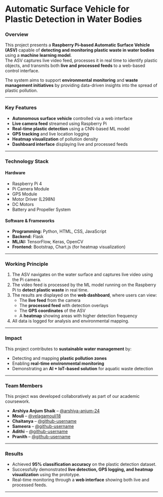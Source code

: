 # Automatic Surface Vehicle for Plastic Detection in Water Bodies  

### Overview  
This project presents a **Raspberry Pi–based Automatic Surface Vehicle (ASV)** capable of **detecting and monitoring plastic waste in water bodies** using a **machine learning model**.  
The ASV captures live video feed, processes it in real time to identify plastic objects, and transmits both **live and processed feeds** to a web-based control interface.  

The system aims to support **environmental monitoring** and **waste management initiatives** by providing data-driven insights into the spread of plastic pollution.  

---

### Key Features  
- **Autonomous surface vehicle** controlled via a web interface  
- **Live camera feed** streamed using Raspberry Pi  
- **Real-time plastic detection** using a CNN-based ML model  
- **GPS tracking** and live location logging  
- **Heatmap visualization** of pollution density  
- **Dashboard interface** displaying live and processed feeds  

---

### Technology Stack  

#### Hardware  
- Raspberry Pi 4  
- Pi Camera Module  
- GPS Module  
- Motor Driver (L298N)  
- DC Motors  
- Battery and Propeller System  

#### Software & Frameworks  
- **Programming:** Python, HTML, CSS, JavaScript  
- **Backend:** Flask  
- **ML/AI:** TensorFlow, Keras, OpenCV  
- **Frontend:** Bootstrap, Chart.js (for heatmap visualization)  

---

### Working Principle  
1. The ASV navigates on the water surface and captures live video using the Pi camera.  
2. The video feed is processed by the ML model running on the Raspberry Pi to **detect plastic waste** in real time.  
3. The results are displayed on the **web dashboard**, where users can view:  
   - The **live feed** from the camera  
   - The **processed feed** with detection overlays  
   - The **GPS coordinates** of the ASV  
   - A **heatmap** showing areas with higher detection frequency  
4. All data is logged for analysis and environmental mapping.  

---

### Impact  
This project contributes to **sustainable water management** by:  
- Detecting and mapping **plastic pollution zones**  
- Enabling **real-time environmental monitoring**  
- Demonstrating an **AI + IoT–based solution** for aquatic waste detection  

---

### Team Members  
This project was developed collaboratively as part of our academic coursework.  

- **Arshiya Anjum Shaik** – [@arshiya-anjum-24](https://github.com/arshiya-anjum-24)  
- **Mouli** – [@velagamouli18](https://github.com/)  
- **Chaitanya** – [@github-username](https://github.com/)  
- **Sameera** – [@github-username](https://github.com/)  
- **Adithi** – [@github-username](https://github.com/)  
- **Pranith** – [@github-username](https://github.com/)  

---

### Results  
- Achieved **95% classification accuracy** on the plastic detection dataset.  
- Successfully demonstrated **live detection, GPS logging, and heatmap visualization** using the prototype.  
- Real-time monitoring through a **web interface** showing both live and processed feeds.  

---
